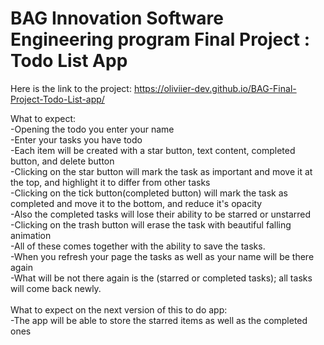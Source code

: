 # BAG Innovation Software Engineering program Final Project : Todo List App
Here is the link to the project: https://oliviier-dev.github.io/BAG-Final-Project-Todo-List-app/

What to expect: <br>
  -Opening the todo you enter your name <br>
  -Enter your tasks you have todo <br>
  -Each item will be created with a star button, text content, completed button, and delete button <br>
  -Clicking on the star button will mark the task as important and move it at the top, and highlight it to differ from other tasks <br>
  -Clicking on the tick button(completed button) will mark the task as completed and move it to the bottom, and reduce it's opacity <br>
  -Also the completed tasks will lose their ability to be starred or unstarred <br>
  -Clicking on the trash button will erase the task with beautiful falling animation <br>
  -All of these comes together with the ability to save the tasks. <br>
  -When you refresh your page the tasks as well as your name will be there again <br>
  -What will be not there again is the (starred or completed tasks); all tasks will come back newly. <br>
  <br>
What to expect on the next version of this to do app: <br>
  -The app will be able to store the starred items as well as the completed ones<br>
